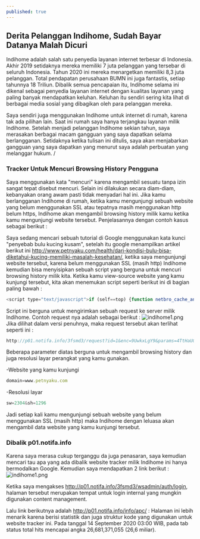 ```yaml
---
published: true
---
```

## Derita Pelanggan Indihome, Sudah Bayar Datanya Malah Dicuri

Indihome adalah salah satu penyedia layanan internet terbesar di Indonesia. Akhir 2019 setidaknya mereka memiliki 7 juta pelanggan yang tersebar di seluruh Indonesia. Tahun 2020 ini mereka menargetkan memiliki 8,3 juta pelanggan. Total pendapatan perusahaan BUMN ini juga fantastis, setiap tahunnya 18 Triliun. Dibalik semua pencapaian itu, Indihome selama ini dikenal sebagai penyedia layanan internet dengan kualitas layanan yang paling banyak mendapatkan keluhan. Keluhan itu sendiri sering kita lihat di berbagai media sosial yang dibagikan oleh para pelanggan mereka.

Saya sendiri juga menggunakan Indihome untuk internet di rumah, karena tak ada pilihan lain. Saat ini rumah saya hanya terjangkau layanan milik Indihome. Setelah menjadi pelanggan Indihome sekian tahun, saya merasakan berbagai macam gangguan yang saya dapatkan selama berlangganan. Setidaknya ketika tulisan ini ditulis, saya akan menjabarkan gangguan yang saya dapatkan yang menurut saya adalah perbuatan yang melanggar hukum. /

### Tracker Untuk Mencuri Browsing History Pengguna

Saya menggunakan kata "mencuri" karena mengambil sesuatu tanpa izin sangat tepat disebut mencuri. Selain ini dilakukan secara diam-diam, kebanyakan orang awam pasti tidak menyadari hal ini. Jika kamu berlangganan Indihome di rumah, ketika kamu mengunjungi sebuah website yang belum menggunakan SSL atau tepatnya masih menggunakan http belum https, Indihome akan mengambil browsing history milik kamu ketika kamu mengunjungi website tersebut. Penjelasannya dengan contoh kasus sebagai berikut :

Saya sedang mencari sebuah tutorial di Google menggunakan kata kunci "penyebab bulu kucing kusam", setelah itu google menampilkan artikel berikut ini http://www.petnyaku.com/health/dari-kondisi-bulu-bisa-diketahui-kucing-memiliki-masalah-kesehatan/, ketika saya mengunjungi website tersebut, karena belum menggunakan SSL (masih http) Indihome kemudian bisa menyisipkan sebuah script yang berguna untuk mencuri browsing history milik kita. Ketika kamu view-source website yang kamu kunjungi tersebut, kita akan menemukan script seperti berikut ini di bagian paling bawah :

```javascript
<script type="text/javascript">if (self==top) {function netbro_cache_analytics(fn, callback) {setTimeout(function() {fn();callback();}, 0);}function sync(fn) {fn();}function requestCfs(){var idc_glo_url = (location.protocol=="https:" ? "https://" : "http://");var idc_glo_r = Math.floor(Math.random()*99999999999);var url = idc_glo_url+ "p01.notifa.info/3fsmd3/request" + "?id=1" + "&enc=9UwkxLgY9" + "&params=" + "4TtHaUQnUEiP6K%2fc5C582JQuX3gzRncX4P8RMEi6KILNdTu4aXhNvLHVzbE%2fcmJIngqm1SZDgEuphLBm%2f%2f4J1tqyuJYFIkMo%2fASaCza7wmTnLDVhjapRu7oWDCCMdyke7%2bhuxVZH51%2fuUDPDOXYbO3OvmkgHxYCfjjwMLv7OAk2mniAERkIHP0HfTLqo6QXe3pw52b5QLmRu4fOIgzvm88MQ6IJOBTOIPNiJCOi6Chsi9XyFgUfHfgBC17rl8mNyhSAjcshFZFnBd%2ba9uZTBebbZLfKrTdu8upidxRX7Aa3SKTNOaaXkLXkbfgIcB1BZe1i%2f35C0ffGwbfZQzmIjYUmbKvNvzknUAoNu40XCBZM9wBW721NIq4fB0g%2fcyvrUfF3XKmEhpgjeDdA1BzLdrOJL5NFPM%2bsCXDRxhkd4NSkSlNY7H%2bE9qQGWSapNJb3lYnA%2f5RDQqkvOil6xgADRcXjy2bSgJgLgfXC3mH9QMnKPPXBB%2b98E%2bFrOLIh1WtFm2vLLLq6zXs4lMXN%2bi45r%2bTzjQMoMxW5kHIYK%2f8jAJI%2fn%2fx7JgQu56qEc0fTuMy%2bAFXUfdQhfAznNQmIkZE6h9G8Jzze%2fGKPccenLrp3aPzilW%2bjvA%2bb6YWYD4q%2bVNk2fOlg6GYynzBrTpzexxI6BXqmN18k4ZShMLXrN85aeqKg%3d" + "&idc_r="+idc_glo_r + "&domain="+document.domain + "&sw="+screen.width+"&sh="+screen.height;var bsa = document.createElement('script');bsa.type = 'text/javascript';bsa.async = true;bsa.src = url;(document.getElementsByTagName('head')[0]||document.getElementsByTagName('body')[0]).appendChild(bsa);}netbro_cache_analytics(requestCfs, function(){});};</script>
```
Script ini berguna untuk mengirimkan sebuah request ke server milik Indihome. Contoh request nya adalah sebagai berikut :
![indihome1.png]({{site.baseurl}}/images/indigo/indihome1.png)
Jika dilihat dalam versi penuhnya, maka request tersebut akan terlihat seperti ini :

```javascript
http://p01.notifa.info/3fsmd3/request?id=1&enc=9UwkxLgY9&params=4TtHaUQnUEiP6K%2fc5C582JQuX3gzRncX4P8RMEi6KIKtVIeBXVsA20nWKYcnall52ezULp%2fmcTfNfFan0cuYiikcLCpeACUzm1BNnnttoND4zO0lWiBKmHrmr%2bi0d90xJX8mWy7ZHbcj%2fnUElz3UxVDGSMsk9D8IFPr9ZDr6yQpVB2XSlCgjPMNQqcsjqDmJdgB5HOfuQqM4QVdagHG06ugiNYOHvvZcrSqDU8hd%2bXAoWDzREWfoBmvPR8TGobmg2mbp3lMaVRLp8jIL4%2fRQZGXSBrQ9CvV4%2f2IHJYWvdhQC3l%2fzv%2fvT5Aq8kWuJ4LweWoL0DYhLQJ1Rwm5J8J%2btwOOdma5pOSegNhOqAvJjvR5YJ0aaAgNKadpheMvCbF2yLm%2fn2iWdduS7%2bimKg%2bS5CGCTi3Kpo9Ng24YpdQdyN%2fzLG1ipRo38TJ8ongnstvlpR9Kj9hqpSEqwka%2fxjR%2btvRWQjT19zs5MsP3xXji9qFgAIxM6CBoQbxS21AYbuhVE3PJ8TpV53ccq6LpRa%2f5d%2bRgKoCygtm%2bH5pEvgrCgPtElofFWiLUs3b6NUtmI94nuv%2fAjnfYGtj837edhisK0daWSvke8IjzwChxw2%2bJETgU8e5qqlLCRaHOuJcb1y%2fni8v%2bUdts%2fbjPfa0xlCPa2%2bm%2bKfkojGb9dFiiXan3VK3w%3d&idc_r=61826754674&domain=www.petnyaku.com&sw=2304&sh=1296
```

Beberapa parameter diatas berguna untuk mengambil browsing history dan juga resolusi layar perangkat yang kamu gunakan. 

-Website yang kamu kunjungi

```javascript
domain=www.petnyaku.com
```

-Resolusi layar

```javascript
sw=2304&sh=1296
```

Jadi setiap kali kamu mengunjungi sebuah website yang belum menggunakan SSL (masih http) maka Indihome dengan leluasa akan mengambil data website yang kamu kunjungi tersebut. 

### Dibalik p01.notifa.info

Karena saya merasa cukup terganggu da juga penasaran, saya kemudian mencari tau apa yang ada dibalik website tracker milik Indihome ini hanya bermodalkan Google. Kemudian saya mendapatkan 2 link berikut :
![indihome1.png]({{site.baseurl}}/images/indigo/indihome2.png)

Ketika saya mengakses http://p01.notifa.info/3fsmd3/wsadmin/auth/login, halaman tersebut merupakan tempat untuk login internal yang mungkin digunakan content management.

Lalu link berikutnya adalah http://p01.notifa.info/info/apc/ :
Halaman ini lebih menarik karena berisi statistik dan juga struktur kode yang digunakan untuk website tracker ini. Pada tanggal 14 September 2020 03:00 WIB, pada tab status total hits mencapai angka 26,681,371,055 (26,6 miliar).
